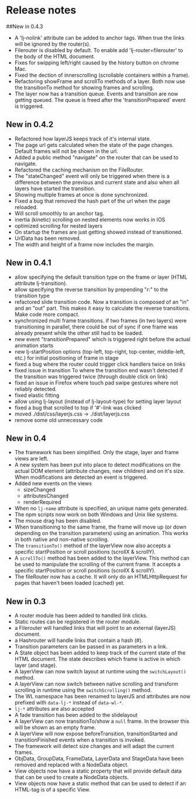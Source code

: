 # Release notes #

##New in 0.4.3
 * A 'lj-nolink' attribute can be added to anchor tags. When true the links will be ignored by the router(s).
 * Filerouter is disabled by default. To enable add 'lj-router=filerouter' to the body of the HTML document.
 * Fixes for swipping left/right caused by the history button on chrome Mac.
 * Fixed the dection of innerscrolling (scrollable containers within a frame).
 * Refactoring showFrame and scrollTo methods of a layer. Both now use the transitionTo method for showing frames and scrolling.
 * The layer now has a transition queue. Events and transition are now getting queued. The queue is freed after the 'transitionPrepared' event is triggered.

## New in 0.4.2
* Refactored how layerJS keeps track of it's internal state.
* The page url gets calculated when the state of the page changes. Default frames will not be shown in the url.
* Added a public method "navigate" on the router that can be used to navigate.
* Refactored the caching mechanism on the FileRouter.
* The "stateChanged" event will only be triggered when there is a difference between the previous and current state and also when all layers have started the transition.
* Showing multiple frames at once is done synchronized.
* Fixed a bug that removed the hash part of the url when the page reloaded.
* Will scroll smoothly to an anchor tag.
* inertia (kinetic) scrolling on nested elements now works in IOS
* optimized scrolling for nested layers
* On startup the frames are just getting showed instead of transitioned.
* UrlData has been removed.
* The width and height of a frame now includes the margin.

## New in 0.4.1
* allow specifying the default transition type on the frame or layer (HTML attribute lj-transition).
* allow specifying the reverse transition by prepending "r:" to the transition type
* refactored slide transition code. Now a transition is composed of an "in" and an "out" part. This makes it easy to calculate the reverse transitions. Make code more compact.
* synchronized multi frame transitions. if two frames (in two layers) were transitioning in parallel, there could be out of sync if one frame was already present while the other still had to be loaded.
* new event "transitionPrepared" which is triggered right before the actual animation starts
* new lj-startPosition options (top-left, top-right, top-center, middle-left, etc.) for initial positioning of frame in stage
* fixed a bug where the router could trigger click handlers twice on links
* fixed issue in transition To where the transition end wasn't detected if the transition was triggered twice (through double click on link)
* fixed an issue in Firefox where touch pad swipe gestures where not reliably detected.
* fixed elastic fitting
* allow using lj-layout (instead of lj-layout-type) for setting layer layout
* fixed a bug that scrolled to top if '#'-link was clicked
* moved ./dist/css/layerjs.css -> ./dist/layerjs.css
* remove some old unnecessary code

## New in 0.4
* The framework has been simplified. Only the stage, layer and frame views are left.
* A new system has been put into place to detect modifications on the actual DOM element (attribute changes, new children) and on it's size. When modifications are detected an event is triggered.
* Added new events on the views
    * sizeChanged
    * attributesChanged
    * renderRequired
* When no `lj-name` attribute is specified, an unique name gets generated.
* The npm scripts now work on both Windows and Unix like systems.
* The mouse drag has been disabled.
* When transitioning to the same frame, the frame will move up (or down depending on the transition parameters) using an animation. This works in both native and non-native scrolling.
* The `transitionTo()` method of the layerView now also accepts a specific startPosition or scroll positions (scrollX & scrollY).
* A `scrollTo()` method  has been added to the layerView. This method can be used to manipulate the scrolling of the current frame. It accepts a specific startPosition or scroll positions (scrollX & scrollY).
* The fileRouter now has a cache. It will only do an HTMLHttpRequest for pages that haven't been loaded (cached) yet.

## New in 0.3
* A router module has been added to handled link clicks.
 * Static routes can be registered in the router module.
 * a Filerouter will handled links that will point to an external (layerJS) document.
 * a Hashrouter will handle links that contain a hash (#).
* Transition parameters can be passed in as parameters in a link.
* A State object has been added to keep track of the current state of the HTML document. The state describes which frame is active in which layer (and stage).
* A layerView can now switch layout at runtime using the `switchLayout()` method.
* A layerView can now switch between native scrolling and transform scrolling in runtime  using the `switchScrolling()` method.
* The WL namespace has been renamed to layerJS and attributes are now prefixed with `data-lj-*` instead of `data-wl-*`.
* `lj-*` attributes are also accepted
* A fade transition has been added to the slidelayout
* A layerView can now transitionTo/show a `null` frame. In the browser this will be shown as an empty frame.
* A layerView will now expose beforeTransition, transitionStarted and transitionFinished events when a transition is invoked.
* The framework will detect size changes and will adapt the current frames.
* ObjData, GroupData, FrameData, LayerData and StageData have been removed and replaced with a NodeData object.
* View objects now have a static property that will provide default data that can be used to create a NodeData objects.
* View objects now have a static method that can be used to detect if an HTML-tag is of a specific View.
